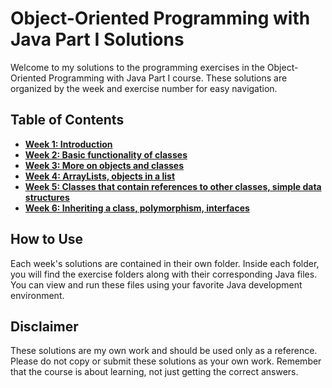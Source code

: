 # **Object-Oriented Programming with Java Part I Solutions**

Welcome to my solutions to the programming exercises in the Object-Oriented Programming with Java Part I course. These solutions are organized by the week and exercise number for easy navigation.

## **Table of Contents**

- **[Week 1: Introduction](https://chat.openai.com/chat/week1)**
- **[Week 2: Basic functionality of classes](https://chat.openai.com/chat/week2)**
- **[Week 3: More on objects and classes](https://chat.openai.com/chat/week3)**
- **[Week 4: ArrayLists, objects in a list](https://chat.openai.com/chat/week4)**
- **[Week 5: Classes that contain references to other classes, simple data structures](https://chat.openai.com/chat/week5)**
- **[Week 6: Inheriting a class, polymorphism, interfaces](https://chat.openai.com/chat/week6)**

## **How to Use**

Each week's solutions are contained in their own folder. Inside each folder, you will find the exercise folders along with their corresponding Java files. You can view and run these files using your favorite Java development environment.

## **Disclaimer**

These solutions are my own work and should be used only as a reference. Please do not copy or submit these solutions as your own work. Remember that the course is about learning, not just getting the correct answers.
